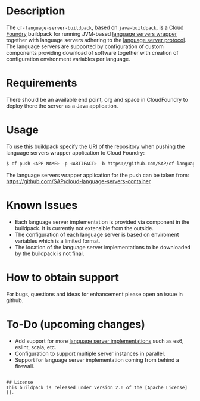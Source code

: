 # Description

The `cf-language-server-buildpack`, based on `java-buildpack`, is a [Cloud Foundry](http://www.cloudfoundry.org) buildpack for running JVM-based [language servers wrapper](https://github.com/SAP/cloud-language-servers-container) together with language servers adhering to the [language server protocol](https://github.com/Microsoft/language-server-protocol).  The language servers are supported by configuration of custom components providing download of software together with creation of configuration environment variables per language.

# Requirements
There should be an available end point, org and space in CloudFoundry to deploy there the server as a Java application.

# Usage
To use this buildpack specify the URI of the repository when pushing the language servers wrapper application to Cloud Foundry:

```bash
$ cf push <APP-NAME> -p <ARTIFACT> -b https://github.com/SAP/cf-language-server-buildpack.git
```

The language servers wrapper application for the push can be taken from: https://github.com/SAP/cloud-language-servers-container

# Known Issues
* Each language server implementation is provided via component in the buildpack. It is currently not extensible from the outside.
* The configuration of each language server is based on enviroment variables which is a limited format.
* The location of the language server implementations to be downloaded by the buildpack is not final.

# How to obtain support
For bugs, questions and ideas for enhancement please open an issue in github.

# To-Do (upcoming changes)
* Add support for more [language server implementations](https://github.com/Microsoft/language-server-protocol/wiki/Protocol-Implementations) such as es6, eslint, scala, etc.
* Configuration to support multiple server instances in parallel.
* Support for language server implementation coming from behind a firewall.

```

## License
This buildpack is released under version 2.0 of the [Apache License][].
